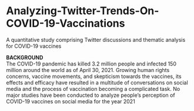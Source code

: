 # Analyzing-Twitter-Trends-On-COVID-19-Vaccinations
A quantitative study comprising Twitter discussions and thematic analysis for COVID-19 vaccines

<b> BACKGROUND </b> <br>
The COVID-19 pandemic has killed 3.2 million people and infected 150 million around the world as of April 30, 2021. Growing human rights concerns, vaccine movements, and skepticism towards the vaccines, its effects and efficacy have resulted in a multitude of conversations on social media and the process of vaccination becoming a complicated task. No major studies have been conducted to analyze people’s perception of COVID-19 vaccines on social media for the year 2021

